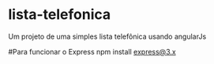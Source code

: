 # lista-telefonica
Um projeto de uma simples lista telefônica usando angularJs

#Para funcionar o Express
npm install express@3.x
